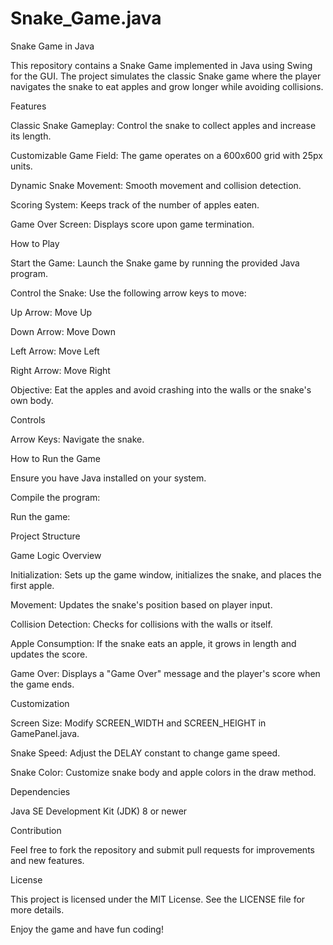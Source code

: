 # Snake_Game.java

Snake Game in Java

This repository contains a Snake Game implemented in Java using Swing for the GUI. The project simulates the classic Snake game where the player navigates the snake to eat apples and grow longer while avoiding collisions.

Features

Classic Snake Gameplay: Control the snake to collect apples and increase its length.

Customizable Game Field: The game operates on a 600x600 grid with 25px units.

Dynamic Snake Movement: Smooth movement and collision detection.

Scoring System: Keeps track of the number of apples eaten.

Game Over Screen: Displays score upon game termination.

How to Play

Start the Game: Launch the Snake game by running the provided Java program.

Control the Snake: Use the following arrow keys to move:

Up Arrow: Move Up

Down Arrow: Move Down

Left Arrow: Move Left

Right Arrow: Move Right

Objective: Eat the apples and avoid crashing into the walls or the snake's own body.

Controls

Arrow Keys: Navigate the snake.

How to Run the Game

Ensure you have Java installed on your system.

Compile the program:

Run the game:

Project Structure

Game Logic Overview

Initialization: Sets up the game window, initializes the snake, and places the first apple.

Movement: Updates the snake's position based on player input.

Collision Detection: Checks for collisions with the walls or itself.

Apple Consumption: If the snake eats an apple, it grows in length and updates the score.

Game Over: Displays a "Game Over" message and the player's score when the game ends.

Customization

Screen Size: Modify SCREEN_WIDTH and SCREEN_HEIGHT in GamePanel.java.

Snake Speed: Adjust the DELAY constant to change game speed.

Snake Color: Customize snake body and apple colors in the draw method.

Dependencies

Java SE Development Kit (JDK) 8 or newer

Contribution

Feel free to fork the repository and submit pull requests for improvements and new features.

License

This project is licensed under the MIT License. See the LICENSE file for more details.

Enjoy the game and have fun coding!
